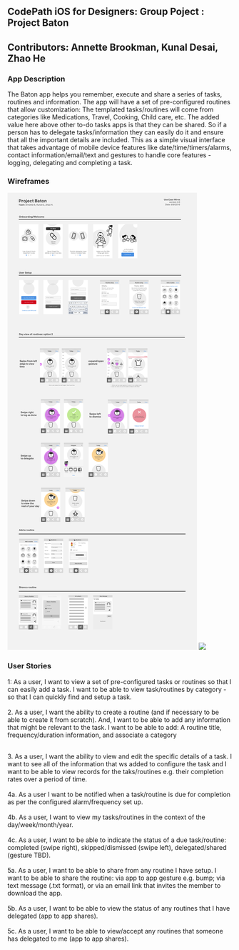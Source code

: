 ## CodePath iOS for Designers: Group Poject : Project Baton
## Contributors: Annette Brookman, Kunal Desai, Zhao He

### App Description
The Baton app helps you remember, execute and share a series of tasks, routines and information. The app will have a set of pre-configured routines that allow customization: The templated tasks/routines will come from categories like Medications, Travel, Cooking, Child care, etc. The added value here above other to-do tasks apps is that they can be shared. So if a person has to delegate tasks/information they can easily do it and ensure that all the important details are included. This as a simple visual interface that takes advantage of mobile device features like date/time/timers/alarms, contact information/email/text and gestures to handle core features - logging, delegating and completing a task.

### Wireframes
<img src='Project_Baton_wires_v2.png'>
<img src='Project_Baton_UC_Sketches_v2.png'>


### User Stories
1: As a user, I want to view a set of pre-configured tasks or routines so that I can easily add a task. I want to be able to view task/routines by category - so that I can quickly find and setup a task.
<br>
<br> 2. As a user, I want the ability to create a routine (and if necessary to be able to create it from scratch). And, I want to be able to add any information that might be relevant to the task. I want to be able to add: A routine title, frequency/duration information, and associate a category

<br> 3. As a user, I want the ability to view and edit the specific details of a task. I want to see all of the information that ws added to configure the task and I want to be able to view records for the taks/routines e.g. their completion rates over a period of time.
<br>
<br> 4a. As a user I want to be notified when a task/routine is due for completion as per the configured alarm/frequency set up.
<br>
<br> 4b. As a user, I want to view my tasks/routines in the context of the day/week/month/year.
<br>
<br> 4c. As a user, I want to be able to indicate the status of a due task/routine: completed (swipe right), skipped/dismissed (swipe left), delegated/shared (gesture TBD).
<br>
<br> 5a. As a user, I want to be able to share from any routine I have setup. I want to be able to share the routine: via app to app gesture e.g. bump; via text message (.txt format), or via an email link that invites the member to download the app.
<br>
<br> 5b. As a user, I want to be able to view the status of any routines that I have delegated (app to app shares).
<br>
<br> 5c. As a user, I want to be able to view/accept any routines that someone has delegated to me (app to app shares).

 
